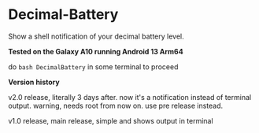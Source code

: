 # Decimal-Battery
Show a shell notification of your decimal battery level.

**Tested on the Galaxy A10 running Android 13 Arm64**

do `bash DecimalBattery` in some terminal to proceed

**Version history**

v2.0 release, literally 3 days after.
now it's a notification instead of terminal output.
warning, needs root from now on. use pre release instead.

v1.0 release, main release, simple and shows output in terminal
